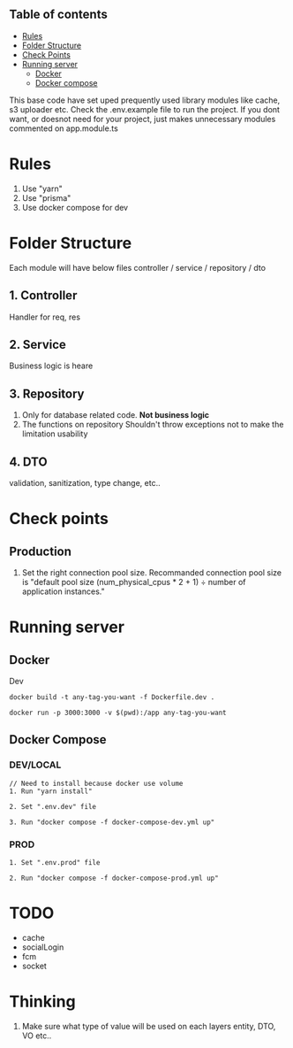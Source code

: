 ## Table of contents
- [Rules](#rules)
- [Folder Structure](#folder-structure)
- [Check Points](#check-points)
- [Running server](#running-server)
    - [Docker](#docker)
    - [Docker compose](#docker-compose)

This base code have set uped prequently used library modules like cache, s3 uploader etc.
Check the .env.example file to run the project.
If you dont want, or doesnot need for your project, just makes unnecessary modules commented on app.module.ts 


# Rules<a id="rules"></a>
1. Use "yarn"
2. Use "prisma"
3. Use docker compose for dev

# Folder Structure <a id="folder-structure"></a>
Each module will have below files
controller / service / repository / dto

## 1. Controller
Handler for req, res

## 2. Service
Business logic is heare

## 3. Repository
1. Only for database related code. **Not business logic**
2. The functions on repository Shouldn't throw exceptions not to make the limitation usability

## 4. DTO
validation, sanitization, type change, etc..

# Check points <a id="check-points"></a>
## Production
1. Set the right connection pool size.
Recommanded connection pool size is "default pool size (num_physical_cpus * 2 + 1) ÷ number of application instances."

# Running server <a id="running-server"></a>
## Docker<a id="docker"></a>
Dev
```
docker build -t any-tag-you-want -f Dockerfile.dev . 

docker run -p 3000:3000 -v $(pwd):/app any-tag-you-want
```

## Docker Compose<a id="docker-compose"></a>
### DEV/LOCAL
```
// Need to install because docker use volume
1. Run "yarn install"

2. Set ".env.dev" file

3. Run "docker compose -f docker-compose-dev.yml up"
```

### PROD
```
1. Set ".env.prod" file

2. Run "docker compose -f docker-compose-prod.yml up"
```

# TODO
- cache
- socialLogin
- fcm
- socket


# Thinking
1. Make sure what type of value will be used on each layers
entity, DTO, VO etc..